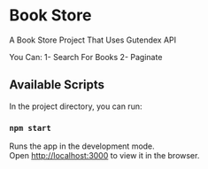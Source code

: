 # Book Store

A Book Store Project That Uses Gutendex API

You Can:
1- Search For Books
2- Paginate

## Available Scripts

In the project directory, you can run:

### `npm start`

Runs the app in the development mode.\
Open [http://localhost:3000](http://localhost:3000) to view it in the browser.
